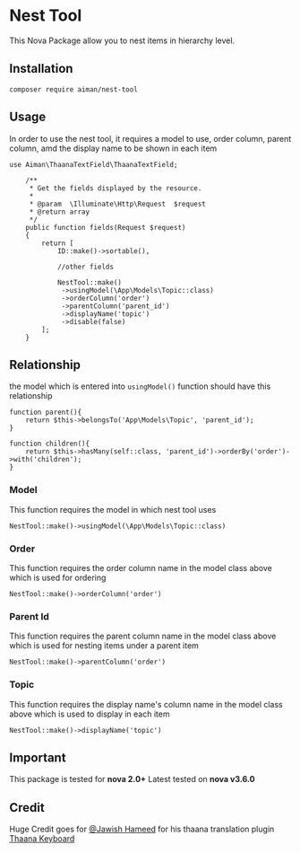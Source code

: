 # Nest Tool
This Nova Package allow you to nest items in hierarchy level.

## Installation
```
composer require aiman/nest-tool
```

## Usage
In order to use the nest tool, it requires a model to use, order column, parent column, amd the display name to be shown in each item
```
use Aiman\ThaanaTextField\ThaanaTextField;

    /**
     * Get the fields displayed by the resource.
     *
     * @param  \Illuminate\Http\Request  $request
     * @return array
     */
    public function fields(Request $request)
    {
        return [
            ID::make()->sortable(),
            
            //other fields
            
            NestTool::make()
             ->usingModel(\App\Models\Topic::class)
             ->orderColumn('order')
             ->parentColumn('parent_id')
             ->displayName('topic')
             ->disable(false)
        ];
    }
```
## Relationship
the model which is entered into `usingModel()` function should have this relationship
```
function parent(){
    return $this->belongsTo('App\Models\Topic', 'parent_id');
}

function children(){
    return $this->hasMany(self::class, 'parent_id')->orderBy('order')->with('children');
}
```

### Model
This function requires the model in which nest tool uses
```
NestTool::make()->usingModel(\App\Models\Topic::class)
```

### Order
This function requires the order column name in the model class above which is used for ordering
```
NestTool::make()->orderColumn('order')
```

### Parent Id
This function requires the parent column name in the model class above which is used for nesting items under a parent item
```
NestTool::make()->parentColumn('order')
```

### Topic
This function requires the display name's column name in the model class above which is used to display in each item
```
NestTool::make()->displayName('topic')
```

## Important
This package is tested for **nova 2.0+**
Latest tested on **nova v3.6.0**

## Credit
Huge Credit goes for [@Jawish Hameed](https://github.com/jawish) for his thaana translation plugin [Thaana Keyboard](https://github.com/jawish/jtk)
